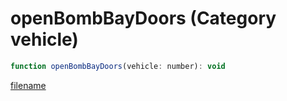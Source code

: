 # openBombBayDoors (Category vehicle)

```js
function openBombBayDoors(vehicle: number): void
```

[filename](openBombBayDoors_m.md ':include')